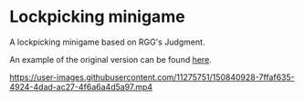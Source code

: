 # Lockpicking minigame

A lockpicking minigame based on RGG's Judgment.

An example of the original version can be found [here](https://youtu.be/yez3P_Gt1UA?t=7).


https://user-images.githubusercontent.com/11275751/150840928-7ffaf635-4924-4dad-ac27-4f6a6a4d5a97.mp4

